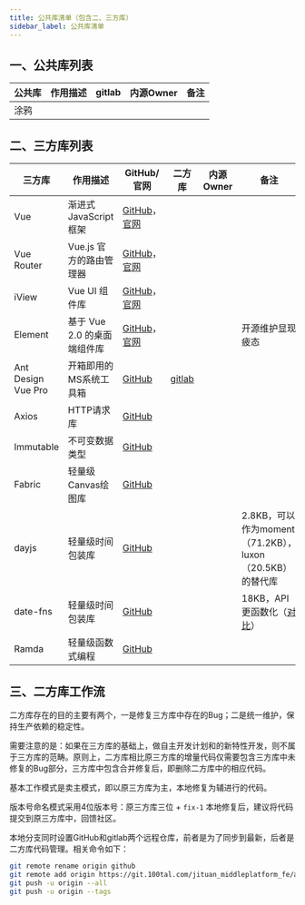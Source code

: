 ```yaml
---
title: 公共库清单（包含二、三方库）
sidebar_label: 公共库清单
---
```


## 一、公共库列表
| 公共库 | 作用描述 | gitlab | 内源Owner | 备注 |
|--------|----------|--------|-----------|------|
| 涂鸦   | | | | |

## 二、三方库列表

| 三方库 | 作用描述 | GitHub/官网 | 二方库 | 内源Owner | 备注 |
|--------|----------|-------------|--------|-----------|------|
| Vue | 渐进式JavaScript框架 | [GitHub](https://github.com/vuejs/vue)，[官网](https://cn.vuejs.org/) | | | |
| Vue Router | Vue.js 官方的路由管理器 | [GitHub](https://github.com/vuejs/vue-router)，[官网](https://router.vuejs.org/zh/) | | | |
| iView | Vue UI 组件库 | [GitHub](https://github.com/view-design/ViewUI)，[官网](https://www.iviewui.com/) | | | |
| Element | 基于 Vue 2.0 的桌面端组件库 | [GitHub](https://github.com/ElemeFE/element)，[官网](https://element.eleme.cn/) | | | 开源维护显现疲态 |
| Ant Design Vue Pro | 开箱即用的MS系统工具箱 | [GitHub](https://github.com/vueComponent/ant-design-vue-pro.git) | [gitlab](https://git.100tal.com/jituan_middleplatform_fe/ant-design-vue-pro.git) | | |
| Axios | HTTP请求库 | [GitHub](https://github.com/axios/axios) | | | |
| Immutable | 不可变数据类型 | [GitHub](https://github.com/immutable-js/immutable-js) | | | |
| Fabric | 轻量级Canvas绘图库 | [GitHub](https://github.com/fabricjs/fabric.js) | | | |
| dayjs | 轻量级时间包装库 | [GitHub](https://github.com/iamkun/dayjs) | | | 2.8KB，可以作为moment（71.2KB），luxon（20.5KB）的替代库 |
| date-fns | 轻量级时间包装库 | [GitHub](https://github.com/date-fns/date-fns) | | | 18KB，API更函数化（[对比](https://www.npmtrends.com/date-fns-vs-dayjs-vs-luxon-vs-moment)） |
| Ramda | 轻量级函数式编程 | [GitHub](https://github.com/ramda/ramda) | | | |

## 三、二方库工作流

二方库存在的目的主要有两个，一是修复三方库中存在的Bug；二是统一维护，保持生产依赖的稳定性。

需要注意的是：如果在三方库的基础上，做自主开发计划和的新特性开发，则不属于三方库的范畴。原则上，二方库相比原三方库的增量代码仅需要包含三方库中未修复的Bug部分，三方库中包含合并修复后，即删除二方库中的相应代码。

基本工作模式是卖主模式，即以原三方库为主，本地修复为辅进行的代码。

版本号命名模式采用4位版本号：原三方库三位 + `fix-1`
本地修复后，建议将代码提交到原三方库中，回馈社区。

本地分支同时设置GitHub和gitlab两个远程仓库，前者是为了同步到最新，后者是二方库代码管理。相关命令如下：

```bash
git remote rename origin github
git remote add origin https://git.100tal.com/jituan_middleplatform_fe/ant-design-vue-pro.git
git push -u origin --all
git push -u origin --tags
```
